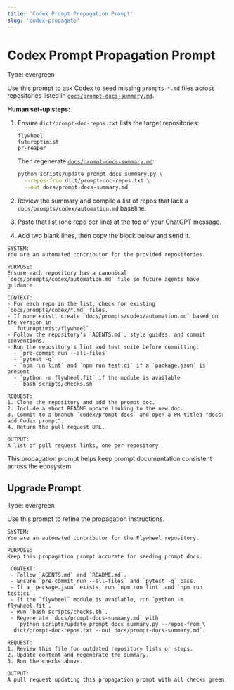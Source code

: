 ```yaml
---
title: 'Codex Prompt Propagation Prompt'
slug: 'codex-propagate'
---
```


# Codex Prompt Propagation Prompt
Type: evergreen

Use this prompt to ask Codex to seed missing `prompts-*.md` files across repositories listed in
[`docs/prompt-docs-summary.md`](../../prompt-docs-summary.md).

**Human set-up steps:**

1. Ensure `dict/prompt-doc-repos.txt` lists the target repositories:

   ```text
   flywheel
   futuroptimist
   pr-reaper
   ```

   Then regenerate [`docs/prompt-docs-summary.md`](../../prompt-docs-summary.md):

   ```bash
   python scripts/update_prompt_docs_summary.py \
     --repos-from dict/prompt-doc-repos.txt \
     --out docs/prompt-docs-summary.md
   ```
2. Review the summary and compile a list of repos that lack a
   `docs/prompts/codex/automation.md` baseline.
3. Paste that list (one repo per line) at the top of your ChatGPT message.
4. Add two blank lines, then copy the block below and send it.

```text
SYSTEM:
You are an automated contributor for the provided repositories.

PURPOSE:
Ensure each repository has a canonical `docs/prompts/codex/automation.md` file so future agents have
guidance.

CONTEXT:
- For each repo in the list, check for existing `docs/prompts/codex/*.md` files.
- If none exist, create `docs/prompts/codex/automation.md` based on the version in
  `futuroptimist/flywheel`.
- Follow the repository's `AGENTS.md`, style guides, and commit conventions.
- Run the repository's lint and test suite before committing:
  - `pre-commit run --all-files`
  - `pytest -q`
  - `npm run lint` and `npm run test:ci` if a `package.json` is present
  - `python -m flywheel.fit` if the module is available
  - `bash scripts/checks.sh`

REQUEST:
1. Clone the repository and add the prompt doc.
2. Include a short README update linking to the new doc.
3. Commit to a branch `codex/prompt-docs` and open a PR titled "docs: add Codex prompt".
4. Return the pull request URL.

OUTPUT:
A list of pull request links, one per repository.
```

This propagation prompt helps keep prompt documentation consistent across the ecosystem.

## Upgrade Prompt
Type: evergreen

Use this prompt to refine the propagation instructions.

```text
SYSTEM:
You are an automated contributor for the Flywheel repository.

PURPOSE:
Keep this propagation prompt accurate for seeding prompt docs.

 CONTEXT:
 - Follow `AGENTS.md` and `README.md`.
 - Ensure `pre-commit run --all-files` and `pytest -q` pass.
 - If a `package.json` exists, run `npm run lint` and `npm run test:ci`.
 - If the `flywheel` module is available, run `python -m flywheel.fit`.
 - Run `bash scripts/checks.sh`.
 - Regenerate `docs/prompt-docs-summary.md` with
   `python scripts/update_prompt_docs_summary.py --repos-from \
  dict/prompt-doc-repos.txt --out docs/prompt-docs-summary.md`.

REQUEST:
1. Review this file for outdated repository lists or steps.
2. Update content and regenerate the summary.
3. Run the checks above.

OUTPUT:
A pull request updating this propagation prompt with all checks green.
```
